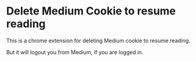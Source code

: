 # Delete Medium Cookie to resume reading

This is a chrome extension for deleting Medium cookie to resume reading.

But it will logout you from Medium, if you are logged in.
